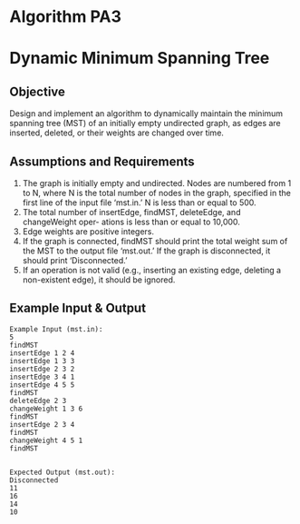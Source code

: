 # Algorithm PA3

# Dynamic Minimum Spanning Tree

## Objective

Design and implement an algorithm to dynamically maintain the minimum spanning tree (MST) of an initially empty undirected graph, as edges are inserted, deleted, or their weights are changed over time.

## Assumptions and Requirements

1. The graph is initially empty and undirected. Nodes are numbered from 1 to N, where N is the total number of nodes in the graph, specified in the first line of the input file ‘mst.in.’ N is less than or equal to 500.
2. The total number of insertEdge, findMST, deleteEdge, and changeWeight oper- ations is less than or equal to 10,000.
3. Edge weights are positive integers.
4. If the graph is connected, findMST should print the total weight sum of the MST to the output file ‘mst.out.’ If the graph is disconnected, it should print ‘Disconnected.’
5. If an operation is not valid (e.g., inserting an existing edge, deleting a non-existent edge), it should be ignored.

## Example Input & Output

```
Example Input (mst.in):
5
findMST
insertEdge 1 2 4
insertEdge 1 3 3
insertEdge 2 3 2
insertEdge 3 4 1
insertEdge 4 5 5
findMST
deleteEdge 2 3
changeWeight 1 3 6
findMST
insertEdge 2 3 4
findMST
changeWeight 4 5 1
findMST


Expected Output (mst.out):
Disconnected
11
16
14
10
```
